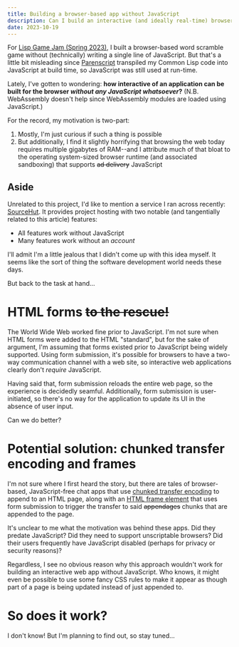 ```yaml
---
title: Building a browser-based app without JavaScript
description: Can I build an interactive (and ideally real-time) browser-based app without using JavaScript?
date: 2023-10-19
---
```

For [Lisp Game Jam (Spring 2023)](lisp-game-jam-2.md), I built a browser-based word scramble game without (technically) writing a single line of JavaScript. But that's a little bit misleading since [Parenscript](https://parenscript.common-lisp.dev/) transpiled my Common Lisp code into JavaScript at build time, so JavaScript was still used at run-time.

Lately, I've gotten to wondering: **how interactive of an application can be built for the browser *without any JavaScript whatsoever*?** (N.B. WebAssembly doesn't help since WebAssembly modules are loaded using JavaScript.)

For the record, my motivation is two-part:

1. Mostly, I'm just curious if such a thing is possible
2. But additionally, I find it slightly horrifying that browsing the web today requires multiple gigabytes of RAM--and I attribute much of that bloat to the operating system-sized browser runtime (and associated sandboxing) that supports ~~ad delivery~~ JavaScript

## Aside
Unrelated to this project, I'd like to mention a service I ran across recently: [SourceHut](https://sourcehut.org/). It provides project hosting with two notable (and tangentially related to this article) features:

* All features work without JavaScript
* Many features work without an *account*

I'll admit I'm a little jealous that I didn't come up with this idea myself. It seems like the sort of thing the software development world needs these days.

But back to the task at hand...

# HTML forms ~~to the rescue!~~
The World Wide Web worked fine prior to JavaScript. I'm not sure when HTML forms were added to the HTML "standard", but for the sake of argument, I'm assuming that forms existed prior to JavaScript being widely supported. Using form submission, it's possible for browsers to have a two-way communication channel with a web site, so interactive web applications clearly don't *require* JavaScript.

Having said that, form submission reloads the entire web page, so the experience is decidedly seamful. Additionally, form submission is user-initiated, so there's no way for the application to update its UI in the absence of user input.

Can we do better?

# Potential solution: chunked transfer encoding and frames
I'm not sure where I first heard the story, but there are tales of browser-based, JavaScript-free chat apps that use [chunked transfer encoding](https://en.wikipedia.org/wiki/Chunked_transfer_encoding) to append to an HTML page, along with an [HTML frame element](https://developer.mozilla.org/en-US/docs/Web/HTML/Element/frame) that uses form submission to trigger the transfer to said ~~appendages~~ chunks that are appended to the page.

It's unclear to me what the motivation was behind these apps. Did they predate JavaScript? Did they need to support unscriptable browsers? Did their users frequently have JavaScript disabled (perhaps for privacy or security reasons)?

Regardless, I see no obvious reason why this approach wouldn't work for building an interactive web app without JavaScript. Who knows, it might even be possible to use some fancy CSS rules to make it appear as though part of a page is being updated instead of just appended to.

# So does it work?
I don't know! But I'm planning to find out, so stay tuned...